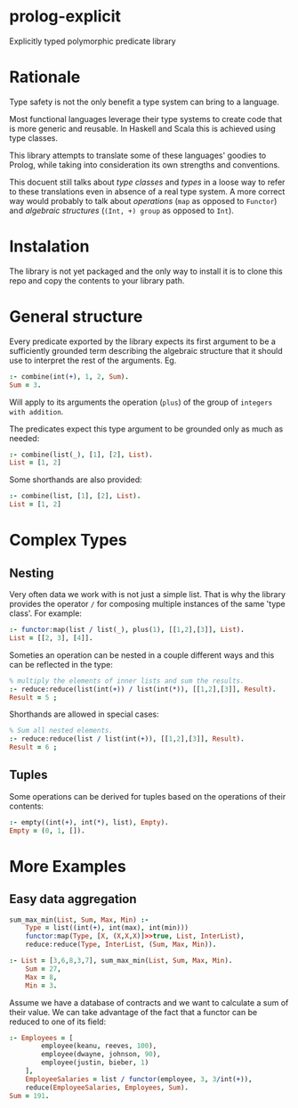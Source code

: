 # prolog-explicit
Explicitly typed polymorphic predicate library

# Rationale

Type safety is not the only benefit a type system can bring to a language.

Most functional languages leverage their type systems to create code that is more
generic and reusable. In Haskell and Scala this is achieved using type classes. 

This library attempts to translate some of these languages' goodies to Prolog,
while taking into consideration its own strengths and conventions.

This docuent still talks about *type classes* and *types* in a loose way to refer to
these translations even in absence of a real type system. 
A more correct way would probably to talk about
*operations* (`map` as opposed to `Functor`)
and *algebraic structures* (`(Int, +) group` as opposed to `Int`).

# Instalation

The library is not yet packaged and the only way to install it is to
clone this repo and copy the contents to your library path.

# General structure
Every predicate exported by the library expects its first argument to be
a sufficiently grounded term describing the algebraic structure that it
should use to interpret the rest of the arguments. Eg.
```prolog
:- combine(int(+), 1, 2, Sum).
Sum = 3.
```
Will apply to its arguments the operation (`plus`) of the group of `integers with addition`.

The predicates expect this type argument to be grounded only as much as needed:
```prolog 
:- combine(list(_), [1], [2], List).
List = [1, 2]
```
Some shorthands are also provided:
```prolog 
:- combine(list, [1], [2], List).
List = [1, 2]
```

# Complex Types

## Nesting

Very often data we work with is not just a simple list. That is why the library provides
the operator `/` for composing multiple instances of the same 'type class'. For example:
```prolog
:- functor:map(list / list(_), plus(1), [[1,2],[3]], List).
List = [[2, 3], [4]].
```

Someties an operation can be nested in a couple different ways and this can be reflected
in the type:
```prolog
% multiply the elements of inner lists and sum the results.
:- reduce:reduce(list(int(+)) / list(int(*)), [[1,2],[3]], Result).
Result = 5 ;
```

Shorthands are allowed in special cases:
```prolog   
% Sum all nested elements.
:- reduce:reduce(list / list(int(+)), [[1,2],[3]], Result).
Result = 6 ;
```

## Tuples

Some operations can be derived for tuples based on the operations of their contents:
```prolog 
:- empty((int(+), int(*), list), Empty).
Empty = (0, 1, []).
```

# More Examples

## Easy data aggregation
```prolog
sum_max_min(List, Sum, Max, Min) :-
    Type = list((int(+), int(max), int(min)))
    functor:map(Type, [X, (X,X,X)]>>true, List, InterList),
    reduce:reduce(Type, InterList, (Sum, Max, Min)).

:- List = [3,6,8,3,7], sum_max_min(List, Sum, Max, Min).
    Sum = 27,
    Max = 8,
    Min = 3.
```

Assume we have a database of contracts and we want to calculate a sum of their value.
We can take advantage of the fact that a functor can be reduced to one of its field:
```prolog
:- Employees = [
        employee(keanu, reeves, 100),
        employee(dwayne, johnson, 90),
        employee(justin, bieber, 1)
    ],
    EmployeeSalaries = list / functor(employee, 3, 3/int(+)),
    reduce(EmployeeSalaries, Employees, Sum).
Sum = 191.
```